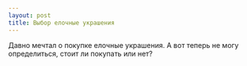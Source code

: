 ```yaml
---
layout: post 
title: Выбор елочные украшения 
--- 
```

Давно мечтал о покупке елочные украшения. А вот теперь не могу определиться, стоит ли покупать или нет?